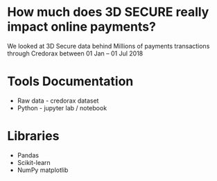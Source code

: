 # How much does 3D SECURE really impact online payments?

We looked at 3D Secure data behind Millions of payments transactions through Credorax between 01 Jan – 01 Jul 2018

# Tools Documentation
- Raw data - credorax dataset
- Python - jupyter lab / notebook 

# Libraries
- Pandas
- Scikit-learn
- NumPy matplotlib